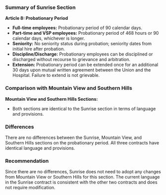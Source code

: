 ### Summary of Sunrise Section

**Article 8: Probationary Period**
- **Full-time employees:** Probationary period of 90 calendar days.
- **Part-time and VSP employees:** Probationary period of 468 hours or 90 calendar days, whichever is longer.
- **Seniority:** No seniority status during probation; seniority dates from initial hire after probation.
- **Discipline/Discharge:** Probationary employees can be disciplined or discharged without recourse to grievance and arbitration.
- **Extension:** Probationary period can be extended once for an additional 30 days upon mutual written agreement between the Union and the Hospital. Failure to extend is not grievable.

### Comparison with Mountain View and Southern Hills

**Mountain View and Southern Hills Sections:**
- Both sections are identical to the Sunrise section in terms of language and provisions.

### Differences

There are no differences between the Sunrise, Mountain View, and Southern Hills sections on the probationary period. All three contracts have identical language and provisions.

### Recommendation

Since there are no differences, Sunrise does not need to adopt any changes from Mountain View or Southern Hills for this section. The current language in the Sunrise contract is consistent with the other two contracts and does not require modification.